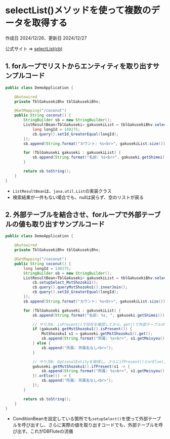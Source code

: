 # selectList()メソッドを使って複数のデータを取得する

作成日 2024/12/26、更新日 2024/12/27

公式サイト => [selectList(cb)](https://dbflute.seasar.org/ja/manual/function/ormapper/behavior/select/selectlist.html)

## 1. forループでリストからエンティティを取り出すサンプルコード

```java
public class DemoApplication {

    @Autowired
    private TblGakusekiBhv tblGakusekiBhv;

    @GetMapping("/coconut")
    public String coconut() {
        StringBuilder sb = new StringBuilder();
        ListResultBean<TblGakuseki> gakusekiList = tblGakusekiBhv.selectList(cb -> {
            long longId = 140275;
            cb.query().setId_GreaterEqual(longId);
        });
        sb.append(String.format("カウント: %s<br>", gakusekiList.size()));

        for (TblGakuseki gakuseki : gakusekiList) {
            sb.append(String.format("名前: %s<br>", gakuseki.getShimei()));
        }

        return sb.toString();
    }
}
```

- `ListResultBean`は、`java.util.List`の実装クラス
- 検索結果が一件もない場合でも、nullは戻らず、空のリストが戻る

## 2. 外部テーブルを結合させ、forループで外部テーブルの値も取り出すサンプルコード

```java
public class DemoApplication {

    @Autowired
    private TblGakusekiBhv tblGakusekiBhv;

    @GetMapping("/coconut")
    public String coconut() {
        long longId = 140275;
        StringBuilder sb = new StringBuilder();
        ListResultBean<TblGakuseki> gakusekiList = tblGakusekiBhv.selectList(cb -> {
            cb.setupSelect_MstShozoku1();
            cb.query().queryMstShozoku1().innerJoin();
            cb.query().setId_GreaterEqual(longId);
        });
        sb.append(String.format("カウント: %s<br>", gakusekiList.size()));

        for (TblGakuseki gakuseki : gakusekiList) {
            sb.append(String.format("名前: %s, ", gakuseki.getShimei()));

            // やり方A: isPresent()で存在を確認してから、get()で外部テーブルのエンティティを取り出す
            if (gakuseki.getMstShozoku1().isPresent()) {
                MstShozoku1 s1 = gakuseki.getMstShozoku1().get();
                sb.append(String.format("所属: %s<br>", s1.getMeisyou()));
            } else {
                sb.append("所属: 所属名なし<br>");
            }

            // やり方B: OptionalEntityを取得し、さらにifPresent()とorElse()を連続実行する
            gakuseki.getMstShozoku1().ifPresent(s1 -> {
                sb.append(String.format("所属: %s<br>", s1.getMeisyou()));
            }).orElse(() -> {
                sb.append("所属: 所属名なし<br>");
            });
        }

        return sb.toString();
    }
}
```

- ConditionBeanを設定している箇所でも`setupSelect()`を使って外部テーブルを呼び出すし、さらに実際の値を取り出すコードでも、外部テーブルを呼び出す。これがDBFluteの流儀
